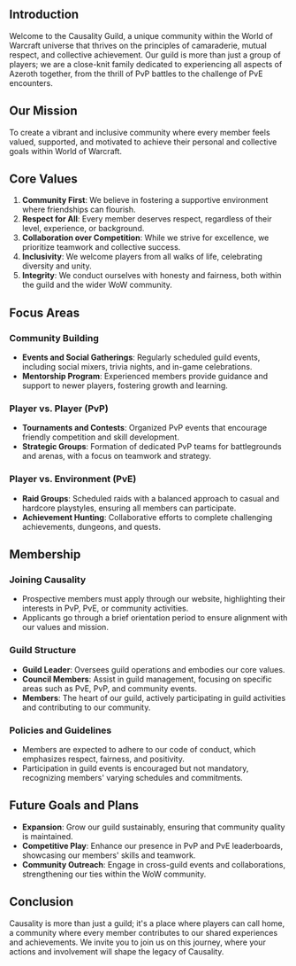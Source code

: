 ## Introduction

Welcome to the Causality Guild, a unique community within the World of Warcraft universe that thrives on the principles of camaraderie, mutual respect, and collective achievement. Our guild is more than just a group of players; we are a close-knit family dedicated to experiencing all aspects of Azeroth together, from the thrill of PvP battles to the challenge of PvE encounters.

## Our Mission

To create a vibrant and inclusive community where every member feels valued, supported, and motivated to achieve their personal and collective goals within World of Warcraft.

## Core Values

1. **Community First**: We believe in fostering a supportive environment where friendships can flourish.
2. **Respect for All**: Every member deserves respect, regardless of their level, experience, or background.
3. **Collaboration over Competition**: While we strive for excellence, we prioritize teamwork and collective success.
4. **Inclusivity**: We welcome players from all walks of life, celebrating diversity and unity.
5. **Integrity**: We conduct ourselves with honesty and fairness, both within the guild and the wider WoW community.

## Focus Areas

### Community Building

- **Events and Social Gatherings**: Regularly scheduled guild events, including social mixers, trivia nights, and in-game celebrations.
- **Mentorship Program**: Experienced members provide guidance and support to newer players, fostering growth and learning.

### Player vs. Player (PvP)

- **Tournaments and Contests**: Organized PvP events that encourage friendly competition and skill development.
- **Strategic Groups**: Formation of dedicated PvP teams for battlegrounds and arenas, with a focus on teamwork and strategy.

### Player vs. Environment (PvE)

- **Raid Groups**: Scheduled raids with a balanced approach to casual and hardcore playstyles, ensuring all members can participate.
- **Achievement Hunting**: Collaborative efforts to complete challenging achievements, dungeons, and quests.

## Membership

### Joining Causality

- Prospective members must apply through our website, highlighting their interests in PvP, PvE, or community activities.
- Applicants go through a brief orientation period to ensure alignment with our values and mission.

### Guild Structure

- **Guild Leader**: Oversees guild operations and embodies our core values.
- **Council Members**: Assist in guild management, focusing on specific areas such as PvE, PvP, and community events.
- **Members**: The heart of our guild, actively participating in guild activities and contributing to our community.

### Policies and Guidelines

- Members are expected to adhere to our code of conduct, which emphasizes respect, fairness, and positivity.
- Participation in guild events is encouraged but not mandatory, recognizing members' varying schedules and commitments.

## Future Goals and Plans

- **Expansion**: Grow our guild sustainably, ensuring that community quality is maintained.
- **Competitive Play**: Enhance our presence in PvP and PvE leaderboards, showcasing our members' skills and teamwork.
- **Community Outreach**: Engage in cross-guild events and collaborations, strengthening our ties within the WoW community.

## Conclusion

Causality is more than just a guild; it's a place where players can call home, a community where every member contributes to our shared experiences and achievements. We invite you to join us on this journey, where your actions and involvement will shape the legacy of Causality.
